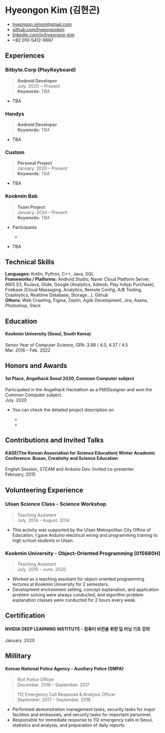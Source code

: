 # Hyeongon Kim (김현곤)

-   [hyeongon.simon@gmail.com](mailto:hyeongon.simon@gmail.com)
-   [github.com/hyeongonkim](https://github.com/hyeongonkim)
-   [linkedin.com/in/hyeongon-kim](https://linkedin.com/in/hyeongon-kim-5844b61a6)
-   +82 010-5412-9697

## Experiences

### Bitbyte.Corp (PlayKeyboard)

> **Android Developer** <br>
> July. 2020 ~ Present <br>
> **Keywords:** TBA

- TBA

### Handys

> **Android Developer** <br>
> **Keywords:** TBA

-   TBA

### Custom

> **Personal Project** <br>
> January. 2020 – Present <br>
> **Keywords:** TBA

-   TBA

### Kookmin Bab

> **Team Project**<br>
> January. 2020 – Present <br>
> **Keywords:** TBA

- Participants

  - [https://github.com/kde713]: https://github.com/kde713

-   TBA

## Technical Skills

**Languages:** Kotlin, Python, C++, Java, SQL <br>
**Frameworks / Platforms:** Android Studio, Naver Cloud Platform Server, AWS S3, RxJava, Glide, Google (Analytics, Admob, Play InApp Purchase), Firebase (Cloud Massaging, Analytics, Remote Config, A/B Testing, Crashlytics, Realtime Database, Storage...), Github  <br>
**Others:** Web Crawling, Figma, Zeplin, Agile Development, Jira, Asana, Photoshop, Slack

## Education

#### Kookmin University (Seoul, South Korea)

Senior Year of Computer Science, GPA: 3.88 / 4.0, 4.37 / 4.5 <br>
Mar. 2016 – Feb. 2022

## Honors and Awards

#### 1st Place, Angelhack Seoul 2020, Common Computer subject

Participated in the Angelhack Hackathon as a PM/Designer and won the Common Computer subject. <br>
July. 2020

- You can check the detailed project description on

  - [Outline File]: https://drive.google.com/file/d/1Y715n1Wz-Ewi5jloPG3IVj71ovrVbOqA/view?usp=sharing

  - [Girhub Organization]: https://github.com/Angelhack-LIBI

    

## Contributions and Invited Talks

#### KASE(The Korean Association for Science Education) Winter Academic Conference: Busan, Creativity and Science Education

English Session, STEAM and Arduino Dev: Invited co-presenter <br>
February, 2015

## Volunteering Experience

### Ulsan Science Class - Science Workshop

> Teaching Assistant <br>
> July. 2014 – August. 2014

-   This activity was supported by the Ulsan Metropolitan City Office of Education. I gave Arduino electrical wiring and programming training to high school students in Ulsan.

### Kookmin University - Object-Oriented Programming (015680H)

> Teaching Assistant <br>
> July. 2019 – June. 2020

-   Worked as a teaching assistant for object-oriented programming lectures at Kookmin University for 2 semesters.
-   Development environment setting, concept explanation, and application problem solving were always conducted, and algorithm problem explanation classes were conducted for 2 hours every week.

## Certification

#### NVIDIA DEEP LEARNING INSTITUTE - 컴퓨터 비전을 위한 딥 러닝 기초 강의

January. 2020

## Millitary

#### Korean National Police Agency - Auxiliary Police (SMPA)

> Riot Police Officer <br>
> December. 2016 – September. 2017

> 112 Emergency Call Response & Analysis Officer <br>September. 2017 – September. 2018

-   Performed demonstration management tasks, security tasks for major facilities and embassies, and security tasks for important personnel.
-   Responsible for immediate response to 112 emergency calls in Seoul, statistics and analysis, and preparation of daily reports.


